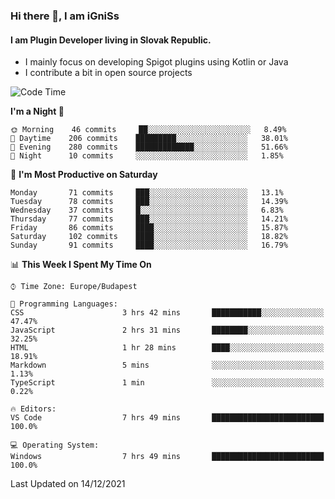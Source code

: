 ### Hi there 👋, I am iGniSs

#### I am Plugin Developer living in Slovak Republic.
- I mainly focus on developing Spigot plugins using Kotlin or Java
- I contribute a bit in open source projects

<!--START_SECTION:waka-->
![Code Time](http://img.shields.io/badge/Code%20Time-758%20hrs%2055%20mins-blue)

**I'm a Night 🦉** 

```text
🌞 Morning    46 commits     ██░░░░░░░░░░░░░░░░░░░░░░░   8.49% 
🌆 Daytime    206 commits    █████████░░░░░░░░░░░░░░░░   38.01% 
🌃 Evening    280 commits    █████████████░░░░░░░░░░░░   51.66% 
🌙 Night      10 commits     ░░░░░░░░░░░░░░░░░░░░░░░░░   1.85%

```
📅 **I'm Most Productive on Saturday** 

```text
Monday       71 commits     ███░░░░░░░░░░░░░░░░░░░░░░   13.1% 
Tuesday      78 commits     ███░░░░░░░░░░░░░░░░░░░░░░   14.39% 
Wednesday    37 commits     █░░░░░░░░░░░░░░░░░░░░░░░░   6.83% 
Thursday     77 commits     ███░░░░░░░░░░░░░░░░░░░░░░   14.21% 
Friday       86 commits     ████░░░░░░░░░░░░░░░░░░░░░   15.87% 
Saturday     102 commits    ████░░░░░░░░░░░░░░░░░░░░░   18.82% 
Sunday       91 commits     ████░░░░░░░░░░░░░░░░░░░░░   16.79%

```


📊 **This Week I Spent My Time On** 

```text
⌚︎ Time Zone: Europe/Budapest

💬 Programming Languages: 
CSS                      3 hrs 42 mins       ███████████░░░░░░░░░░░░░░   47.47% 
JavaScript               2 hrs 31 mins       ████████░░░░░░░░░░░░░░░░░   32.25% 
HTML                     1 hr 28 mins        ████░░░░░░░░░░░░░░░░░░░░░   18.91% 
Markdown                 5 mins              ░░░░░░░░░░░░░░░░░░░░░░░░░   1.13% 
TypeScript               1 min               ░░░░░░░░░░░░░░░░░░░░░░░░░   0.22%

🔥 Editors: 
VS Code                  7 hrs 49 mins       █████████████████████████   100.0%

💻 Operating System: 
Windows                  7 hrs 49 mins       █████████████████████████   100.0%

```


 Last Updated on 14/12/2021
<!--END_SECTION:waka-->